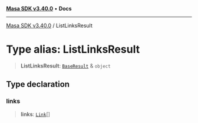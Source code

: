 [**Masa SDK v3.40.0**](../README.md) • **Docs**

***

[Masa SDK v3.40.0](../globals.md) / ListLinksResult

# Type alias: ListLinksResult

> **ListLinksResult**: [`BaseResult`](../interfaces/BaseResult.md) & `object`

## Type declaration

### links

> **links**: [`Link`](Link.md)[]
